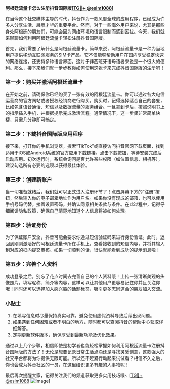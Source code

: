 **阿根廷流量卡怎么注册抖音国际版[[TG💪+ @esim1088](https://t.me/s/esim1088)]**

在当今这个社交媒体主导的时代，抖音作为一款风靡全球的应用程序，已经成为许多人分享生活、展示才华的重要平台。然而，对于一些海外用户来说，尤其是那些身处阿根廷的朋友们，可能会因为网络环境和语言限制而感到困扰。今天，我们就来聊聊如何利用阿根廷流量卡轻松注册抖音国际版。

首先，我们需要了解什么是阿根廷流量卡。简单来说，阿根廷流量卡是一种为当地用户提供移动互联网服务的SIM卡产品。它不仅能够帮助用户在国内享受稳定快速的网络连接，还支持多种语言界面，这对于非西班牙语母语者来说是一个很大的便利。那么，接下来我们就一步步教你如何使用这张卡来完成抖音国际版的注册吧！

### 第一步：购买并激活阿根廷流量卡

在开始之前，请确保你已经购买了一张有效的阿根廷流量卡。你可以通过各大电信运营商的官方网站或者授权经销商进行购买。购买时，记得选择适合自己的套餐，比如包含语音通话、短信以及数据流量的服务组合。一旦拿到卡后，按照说明书上的指示插入手机，并根据提示完成激活流程。通常情况下，这一步骤非常简单快捷，只需几分钟即可搞定。

### 第二步：下载抖音国际版应用程序

接下来，打开你的手机浏览器，搜索“TikTok”或直接访问抖音官网下载页面，找到适用于iOS或Android系统的官方应用下载链接。点击下载按钮，等待安装完成后启动应用。初次运行时，系统会询问是否允许某些权限（如位置信息、相机等），建议勾选所有必要的选项以获得最佳体验。

### 第三步：创建新账户

当一切准备就绪后，我们就可以正式进入注册环节了！点击屏幕下方的“注册”按钮，然后输入你的电子邮箱地址作为用户名。如果你没有现成的邮箱，也可以使用手机号码代替。接着设置密码，并确认同意相关条款与条件。在此过程中，记得仔细阅读隐私政策，确保自己清楚地知道个人信息将被如何处理。

### 第四步：验证身份

为了保证账户安全，抖音可能会要求你通过短信验证码来进行身份验证。此时，返回到刚刚激活好的阿根廷流量卡所在手机上，查看接收到的短信内容，并将其输入到对应的框内提交审核。如果一切顺利的话，很快就能看到成功的提示消息啦！

### 第五步：完善个人资料

成功登录之后，别忘了花点时间去完善自己的个人资料哦！上传一张清晰美观的头像照片，填写昵称、简介等内容，这样可以让其他用户更容易记住你并且关注你哦！同时还可以选择加入感兴趣的话题标签，吸引更多志同道合的朋友加入交流。

### 小贴士

1. 在填写信息时尽量保持真实可靠，避免使用虚假资料导致后续出现问题。
2. 如果遇到任何困难或者不明白的地方，随时都可以查阅抖音的帮助中心获取详细解答。
3. 定期更新软件版本，确保享受到最新功能及优化效果。

通过以上几个步骤，相信即使是初学者也能轻松掌握如何利用阿根廷流量卡注册抖音国际版的方法了！无论是想要记录日常生活点滴还是寻找灵感创意，这款强大的社交平台都将为你提供无限可能。所以还不赶紧行动起来试试看？相信不久之后，你也会成为抖音社区的一员，在这里结识更多有趣的人事物呢！

最后再次提醒大家，记得关注我们的频道获取更多实用技巧哦~ [[TG💪+ @esim1088](https://t.me/s/esim1088) ![Image](https://i.postimg.cc/4NQfJmqS/Snipaste-2025-05-13-00-14-12.png)]